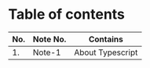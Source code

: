 # Table of contents

| No. | Note No. | Contains         |
| --- | -------- | ---------------- |
| 1.  | Note-1   | About Typescript |
